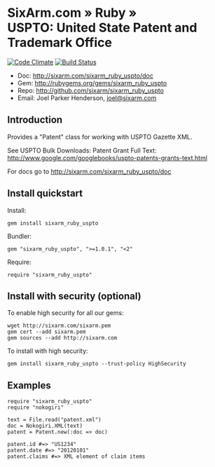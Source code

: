 # SixArm.com » Ruby » <br> USPTO: United State Patent and Trademark Office

[![Code Climate](https://codeclimate.com/github/SixArm/sixarm_ruby_uspto.png)](https://codeclimate.com/github/SixArm/sixarm_ruby_uspto)
[![Build Status](https://travis-ci.org/SixArm/sixarm_ruby_uspto.png)](https://travis-ci.org/SixArm/sixarm_ruby_uspto)

* Doc: <http://sixarm.com/sixarm_ruby_uspto/doc>
* Gem: <http://rubygems.org/gems/sixarm_ruby_uspto>
* Repo: <http://github.com/sixarm/sixarm_ruby_uspto>
* Email: Joel Parker Henderson, <joel@sixarm.com>

## Introduction

Provides a "Patent" class for working with USPTO Gazette XML.

See USPTO Bulk Downloads: Patent Grant Full Text:<br>
http://www.google.com/googlebooks/uspto-patents-grants-text.html

For docs go to <http://sixarm.com/sixarm_ruby_uspto/doc>


## Install quickstart

Install:

    gem install sixarm_ruby_uspto

Bundler:

    gem "sixarm_ruby_uspto", ">=1.0.1", "<2"

Require:

    require "sixarm_ruby_uspto"


## Install with security (optional)

To enable high security for all our gems:

    wget http://sixarm.com/sixarm.pem
    gem cert --add sixarm.pem
    gem sources --add http://sixarm.com

To install with high security:

    gem install sixarm_ruby_uspto --trust-policy HighSecurity


## Examples

    require "sixarm_ruby_uspto"
    require "nokogiri"

    text = File.read("patent.xml")
    doc = Nokogiri.XML(text)
    patent = Patent.new(:doc => doc)

    patent.id #=> "US1234"
    patent.date #=> "20120101"
    patent.claims #=> XML element of claim items
